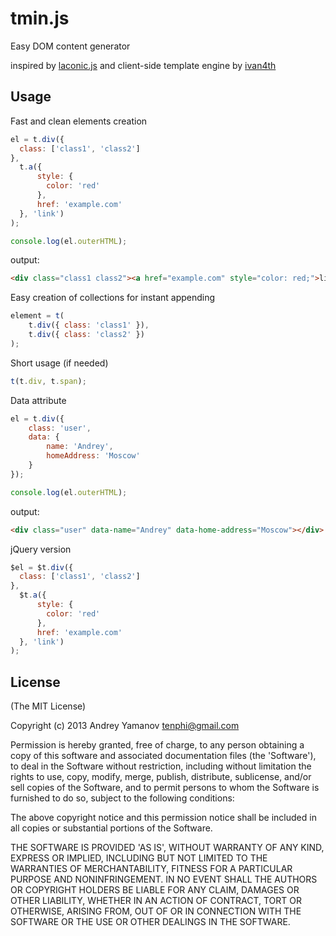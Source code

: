 tmin.js
===

Easy DOM content generator

inspired by [laconic.js](https://github.com/joestelmach/laconic) and client-side template engine by [ivan4th](https://github.com/ivan4th)

## Usage

Fast and clean elements creation

```javascript
el = t.div({
  class: ['class1', 'class2']
},
  t.a({
      style: {
        color: 'red'
      },
      href: 'example.com'
  }, 'link')
);

console.log(el.outerHTML);
```

output:

```html
<div class="class1 class2"><a href="example.com" style="color: red;">link</a></div>
```

Easy creation of collections for instant appending

```javascript
element = t(
    t.div({ class: 'class1' }),
    t.div({ class: 'class2' })
);
```

Short usage (if needed)

```javascript
t(t.div, t.span);
```

Data attribute

```javascript
el = t.div({
    class: 'user',
    data: {
        name: 'Andrey',
        homeAddress: 'Moscow'
    }
});

console.log(el.outerHTML);
```

output:

```html
<div class="user" data-name="Andrey" data-home-address="Moscow"></div>
```

jQuery version

```javascript
$el = $t.div({
  class: ['class1', 'class2']
},
  $t.a({
      style: {
        color: 'red'
      },
      href: 'example.com'
  }, 'link')
);
```

## License

(The MIT License)

Copyright (c) 2013 Andrey Yamanov <tenphi@gmail.com>

Permission is hereby granted, free of charge, to any person obtaining
a copy of this software and associated documentation files (the
'Software'), to deal in the Software without restriction, including
without limitation the rights to use, copy, modify, merge, publish,
distribute, sublicense, and/or sell copies of the Software, and to
permit persons to whom the Software is furnished to do so, subject to
the following conditions:

The above copyright notice and this permission notice shall be
included in all copies or substantial portions of the Software.

THE SOFTWARE IS PROVIDED 'AS IS', WITHOUT WARRANTY OF ANY KIND,
EXPRESS OR IMPLIED, INCLUDING BUT NOT LIMITED TO THE WARRANTIES OF
MERCHANTABILITY, FITNESS FOR A PARTICULAR PURPOSE AND NONINFRINGEMENT.
IN NO EVENT SHALL THE AUTHORS OR COPYRIGHT HOLDERS BE LIABLE FOR ANY
CLAIM, DAMAGES OR OTHER LIABILITY, WHETHER IN AN ACTION OF CONTRACT,
TORT OR OTHERWISE, ARISING FROM, OUT OF OR IN CONNECTION WITH THE
SOFTWARE OR THE USE OR OTHER DEALINGS IN THE SOFTWARE.
